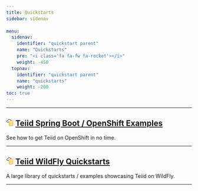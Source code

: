 ```yaml
---
title: Quickstarts
sidebar: sidenav

menu:
  sidenav:
    identifier: "quickstart parent"
    name: "Quickstarts"
    pre: "<i class='fa fa-fw fa-rocket'></i>"
    weight: -450
  topnav:
    identifier: "quickstart parent"
    name: "quickstarts"
    weight: -200
toc: true
---
```


---
## <img src="/images/datavirt-logo.png"/> [Teiid Spring Boot / OpenShift Examples](https://github.com/teiid/teiid-openshift-examples)

See how to get Teiid on OpenShift in no time.

---
## <img src="/images/datavirt-logo.png"/> [Teiid WildFly Quickstarts](https://github.com/teiid/teiid-wildfly-quickstarts)

A large library of quickstarts / examples showcasing Teiid on WildFly.

---